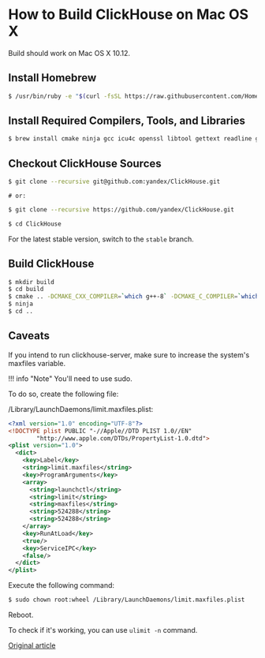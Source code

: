 # How to Build ClickHouse on Mac OS X

Build should work on Mac OS X 10.12.

## Install Homebrew

```bash
$ /usr/bin/ruby -e "$(curl -fsSL https://raw.githubusercontent.com/Homebrew/install/master/install)"
```

## Install Required Compilers, Tools, and Libraries

```bash
$ brew install cmake ninja gcc icu4c openssl libtool gettext readline gperf
```

## Checkout ClickHouse Sources

```bash
$ git clone --recursive git@github.com:yandex/ClickHouse.git
```
```text
# or:
```
```bash
$ git clone --recursive https://github.com/yandex/ClickHouse.git

$ cd ClickHouse
```

For the latest stable version, switch to the `stable` branch.

## Build ClickHouse

```bash
$ mkdir build
$ cd build
$ cmake .. -DCMAKE_CXX_COMPILER=`which g++-8` -DCMAKE_C_COMPILER=`which gcc-8`
$ ninja
$ cd ..
```

## Caveats

If you intend to run clickhouse-server, make sure to increase the system's maxfiles variable.

!!! info "Note"
    You'll need to use sudo.

To do so, create the following file:

/Library/LaunchDaemons/limit.maxfiles.plist:
```xml
<?xml version="1.0" encoding="UTF-8"?>
<!DOCTYPE plist PUBLIC "-//Apple//DTD PLIST 1.0//EN"
        "http://www.apple.com/DTDs/PropertyList-1.0.dtd">
<plist version="1.0">
  <dict>
    <key>Label</key>
    <string>limit.maxfiles</string>
    <key>ProgramArguments</key>
    <array>
      <string>launchctl</string>
      <string>limit</string>
      <string>maxfiles</string>
      <string>524288</string>
      <string>524288</string>
    </array>
    <key>RunAtLoad</key>
    <true/>
    <key>ServiceIPC</key>
    <false/>
  </dict>
</plist>
```

Execute the following command:
```bash
$ sudo chown root:wheel /Library/LaunchDaemons/limit.maxfiles.plist
```

Reboot.

To check if it's working, you can use `ulimit -n` command.


[Original article](https://clickhouse.yandex/docs/en/development/build_osx/) <!--hide-->
